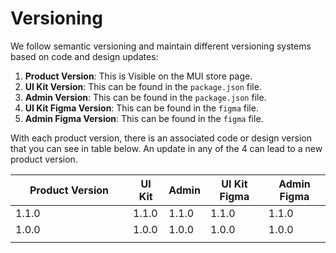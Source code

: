 # Versioning

We follow semantic versioning and maintain different versioning systems based on code and design updates:

1. **Product Version**: This is Visible on the MUI store page.
2. **UI Kit Version**: This can be found in the `package.json` file.
3. **Admin Version**: This can be found in the `package.json` file.
4. **UI Kit Figma Version**: This can be found in the `figma` file.
5. **Admin Figma Version**: This can be found in the `figma` file.

With each product version, there is an associated code or design version that you can see in table below. An update in any of the 4 can lead to a new product version.

<table><thead><tr><th width="172">Product Version</th><th>UI Kit</th><th>Admin</th><th>UI Kit Figma</th><th>Admin Figma</th></tr></thead><tbody><tr><td>1.1.0</td><td>1.1.0</td><td>1.1.0</td><td>1.1.0</td><td>1.1.0</td></tr><tr><td>1.0.0</td><td>1.0.0</td><td>1.0.0</td><td>1.0.0</td><td>1.0.0</td></tr><tr><td></td><td></td><td></td><td></td><td></td></tr></tbody></table>
